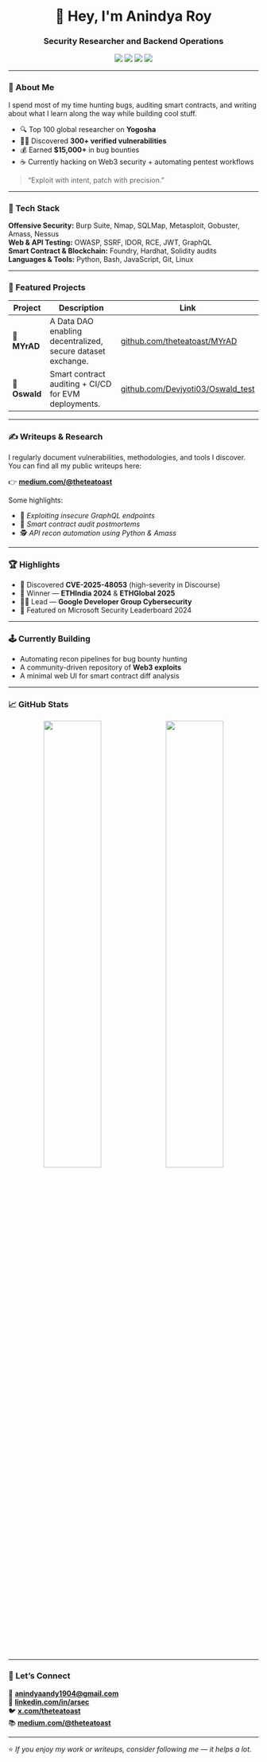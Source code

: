 <!-- PROFILE README -->
<h1 align="center">👋 Hey, I'm Anindya Roy</h1>
<h3 align="center">Security Researcher and Backend Operations</h3>

<p align="center">
  <a href="https://linkedin.com/in/arsec"><img src="https://img.shields.io/badge/LinkedIn-0077B5?style=flat&logo=linkedin&logoColor=white" /></a>
  <a href="https://x.com/theteatoast"><img src="https://img.shields.io/badge/X-000000?style=flat&logo=x&logoColor=white" /></a>
  <a href="https://medium.com/@theteatoast"><img src="https://img.shields.io/badge/Medium-12100E?style=flat&logo=medium&logoColor=white" /></a>
  <a href="https://github.com/theteatoast"><img src="https://img.shields.io/badge/GitHub-181717?style=flat&logo=github&logoColor=white" /></a>
</p>

---

### 🧠 About Me

I spend most of my time hunting bugs, auditing smart contracts, and writing about what I learn along the way while building cool stuff.

- 🔍 Top 100 global researcher on **Yogosha**
- 🧑‍💻 Discovered **300+ verified vulnerabilities**
- 💰 Earned **$15,000+** in bug bounties  
- ☕ Currently hacking on Web3 security + automating pentest workflows  

> “Exploit with intent, patch with precision.”

---

### 🧰 Tech Stack

**Offensive Security:** Burp Suite, Nmap, SQLMap, Metasploit, Gobuster, Amass, Nessus  
**Web & API Testing:** OWASP, SSRF, IDOR, RCE, JWT, GraphQL  
**Smart Contract & Blockchain:** Foundry, Hardhat, Solidity audits  
**Languages & Tools:** Python, Bash, JavaScript, Git, Linux  

---

### 🧩 Featured Projects

| Project | Description | Link |
|----------|--------------|------|
| 🧠 **MYrAD** | A Data DAO enabling decentralized, secure dataset exchange. | [github.com/theteatoast/MYrAD](https://github.com/ArgyPorgy/MYrAD) |
| 🔐 **Oswald** | Smart contract auditing + CI/CD for EVM deployments. | [github.com/Devjyoti03/Oswald_test](https://github.com/Devjyoti03/Oswald_test) |

---

### ✍️ Writeups & Research

I regularly document vulnerabilities, methodologies, and tools I discover.  
You can find all my public writeups here:

👉 **[medium.com/@theteatoast](https://medium.com/@theteatoast)**  

Some highlights:
- 🐞 *Exploiting insecure GraphQL endpoints*
- 🧩 *Smart contract audit postmortems*
- 🕵️ *API recon automation using Python & Amass*

---

### 🏆 Highlights
- 🎯 Discovered **CVE-2025-48053** (high-severity in Discourse)
- 🥇 Winner — **ETHIndia 2024** & **ETHGlobal 2025**
- 🧑‍🏫 Lead — **Google Developer Group Cybersecurity**
- 🧾 Featured on Microsoft Security Leaderboard 2024  

---

### 🕹️ Currently Building
- Automating recon pipelines for bug bounty hunting  
- A community-driven repository of **Web3 exploits**  
- A minimal web UI for smart contract diff analysis  

---

### 📈 GitHub Stats

<p align="center">
  <img width="48%" src="https://github-readme-stats.vercel.app/api?username=theteatoast&show_icons=true&theme=radical" />
  <img width="48%" src="https://github-readme-streak-stats.herokuapp.com/?user=theteatoast&theme=radical" />
</p>

---

### 🤝 Let’s Connect

💌 **anindyaandy1904@gmail.com**  
🔗 **[linkedin.com/in/arsec](https://linkedin.com/in/arsec)**  
🐦 **[x.com/theteatoast](https://x.com/theteatoast)**  
📚 **[medium.com/@theteatoast](https://medium.com/@theteatoast)**  

---

⭐ *If you enjoy my work or writeups, consider following me — it helps a lot.*  
